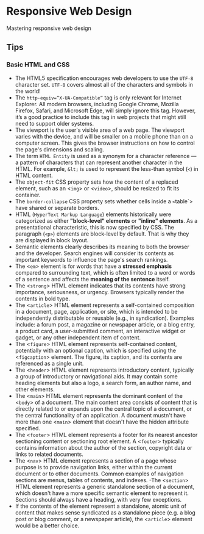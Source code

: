 # Responsive Web Design
Mastering responsive web design 

## Tips
### Basic HTML and CSS
- The HTML5 specification encourages web developers to use the `UTF-8` character set. `UTF-8` covers almost all of the characters and symbols in the world!
- The `http-equiv=”X-UA-Compatible”` tag is only relevant for Internet Explorer. All modern browsers, including Google Chrome, Mozilla Firefox, Safari, and Microsoft Edge, will simply ignore this tag. However, it’s a good practice to include this tag in web projects that might still need to support older systems.
- The viewport is the user's visible area of a web page. The viewport varies with the device, and will be smaller on a mobile phone than on a computer screen. This gives the browser instructions on how to control the page's dimensions and scaling.
- The term `HTML Entity` is used as a synonym for a character reference — a pattern of characters that can represent another character in the HTML. For example, `&lt;` is used to represent the less-than symbol (`<`) in HTML content.
- The `object-fit` CSS property sets how the content of a replaced element, such as an <`img`> or <`video`>, should be resized to fit its container.
- The `border-collapse` CSS property sets whether cells inside a `<`table`> have shared or separate borders.
- HTML (`HyperText Markup Language`) elements historically were categorized as either **"block-level" elements** or **"inline" elements**. As a presentational characteristic, this is now specified by CSS. The paragraph (`<p>`) elements are block-level by default. That is why they are displayed in block layout.
- Semantic elements clearly describes its meaning to both the browser and the developer. Search engines will consider its contents as important keywords to influence the page's search rankings.
- The <`em`> element is for words that have a **stressed emphasis** compared to surrounding text, which is often limited to a word or words of a sentence and affects the **meaning of the sentence** itself.
- The <`strong`> HTML element indicates that its contents have strong importance, seriousness, or urgency. Browsers typically render the contents in bold type.
- The <`article`> HTML element represents a self-contained composition in a document, page, application, or site, which is intended to be independently distributable or reusable (e.g., in syndication). Examples include: a forum post, a magazine or newspaper article, or a blog entry, a product card, a user-submitted comment, an interactive widget or gadget, or any other independent item of content.
- The <`figure`> HTML element represents self-contained content, potentially with an optional caption, which is specified using the <`figcaption`> element. The figure, its caption, and its contents are referenced as a single unit.
- The <`header`> HTML element represents introductory content, typically a group of introductory or navigational aids. It may contain some heading elements but also a logo, a search form, an author name, and other elements.
- The <`main`> HTML element represents the dominant content of the <`body`> of a document. The main content area consists of content that is directly related to or expands upon the central topic of a document, or the central functionality of an application. A document mustn't have more than one <`main`> element that doesn't have the hidden attribute specified.
- The <`footer`> HTML element represents a footer for its nearest ancestor sectioning content or sectioning root element. A <`footer`> typically contains information about the author of the section, copyright data or links to related documents.
- The <`nav`> HTML element represents a section of a page whose purpose is to provide navigation links, either within the current document or to other documents. Common examples of navigation sections are menus, tables of contents, and indexes.
-The <`section`> HTML element represents a generic standalone section of a document, which doesn't have a more specific semantic element to represent it. Sections should always have a heading, with very few exceptions.
- If the contents of the element represent a standalone, atomic unit of content that makes sense syndicated as a standalone piece (e.g. a blog post or blog comment, or a newspaper article), the <`article`> element would be a better choice.



